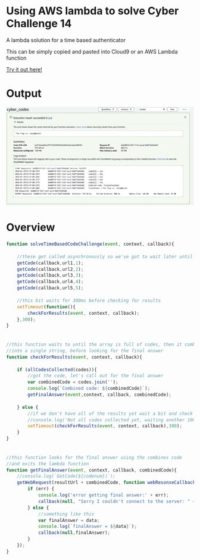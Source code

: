 # Using AWS lambda to solve Cyber Challenge 14
A lambda solution for a time based authenticator

This can be simply copied and pasted into Cloud9 or an AWS Lambda function

[Try it out here!](https://macmike.github.io/cyber_challenge_14_lambda/)

# Output
![CyberCodes Output](https://github.com/macmike/cyber_challenge_14_lambda/blob/master/cyber_codes_output.png)


# Overview

```javascript
function solveTimeBasedCodeChallenge(event, context, callback){
    
    //these get called asynchronously so we've got to wait later until they're done
    getCode(callback,url1,1);    
    getCode(callback,url2,2);    
    getCode(callback,url3,3);    
    getCode(callback,url4,4);    
    getCode(callback,url5,5);    
    
    //this bit waits for 300ms before checking for results
    setTimeout(function(){
        checkForResults(event, context, callback);
    },300);
}


//this function waits to until the array is full of codes, then it combines them
//into a single string, before looking for the final answer
function checkForResults(event, context, callback){
        
    if (allCodesCollected(codes)){
        //got the code, let's call out for the final answer
        var combinedCode = codes.join('');
        console.log(`Combined code: ${combinedCode}`);
        getFinalAnswer(event,context, callback, combinedCode);
         
    } else {
        //if we don't have all of the results yet wait a bit and check again
        //console.log('Not all codes collected yet, waiting another 100ms');
        setTimeout(checkForResults(event, context, callback),300); 
    }
}


//this function looks for the final answer using the combines code  
//and exits the lambda function
function getFinalAnswer(event, context, callback, combinedCode){
    //console.log(`GetCode(${codenum})`);
    getWebRequest(resultUrl + combinedCode, function webResonseCallback(err, data) {
        if (err) {
            console.log('error getting final answer:' + err);
            callback(null, "Sorry I couldn't connect to the server: " + err);
        } else {
            //something like this
            var finalAnswer = data;
            console.log(`finalAnswer = ${data}`);
            callback(null,finalAnswer);
        }
    });  
}
```
